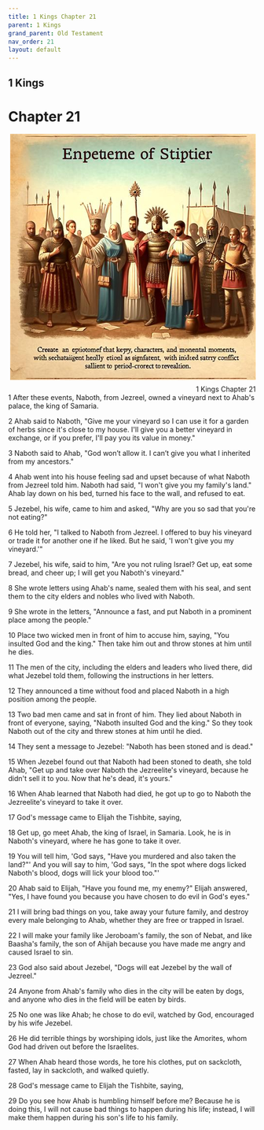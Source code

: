 ```yaml
---
title: 1 Kings Chapter 21
parent: 1 Kings
grand_parent: Old Testament
nav_order: 21
layout: default
---
```


## 1 Kings

# Chapter 21

<div style="clear: both; text-align: right;">
    <img src="/assets/Image/1 Kings/500/21.jpg" alt="1 Kings Chapter 21" class="chapter-image" style="max-width: 100%; height: auto; float: right; margin: 0 0 10px 10px; padding-left: 10%;">
    <figcaption style="font-size: 14px;">1 Kings Chapter 21</figcaption>
</div>
1 After these events, Naboth, from Jezreel, owned a vineyard next to Ahab's palace, the king of Samaria.

2 Ahab said to Naboth, "Give me your vineyard so I can use it for a garden of herbs since it's close to my house. I'll give you a better vineyard in exchange, or if you prefer, I'll pay you its value in money."

3 Naboth said to Ahab, "God won’t allow it. I can’t give you what I inherited from my ancestors."

4 Ahab went into his house feeling sad and upset because of what Naboth from Jezreel told him. Naboth had said, "I won't give you my family's land." Ahab lay down on his bed, turned his face to the wall, and refused to eat.

5 Jezebel, his wife, came to him and asked, "Why are you so sad that you're not eating?"

6 He told her, "I talked to Naboth from Jezreel. I offered to buy his vineyard or trade it for another one if he liked. But he said, 'I won't give you my vineyard.'"

7 Jezebel, his wife, said to him, "Are you not ruling Israel? Get up, eat some bread, and cheer up; I will get you Naboth's vineyard."

8 She wrote letters using Ahab's name, sealed them with his seal, and sent them to the city elders and nobles who lived with Naboth.

9 She wrote in the letters, "Announce a fast, and put Naboth in a prominent place among the people."

10 Place two wicked men in front of him to accuse him, saying, "You insulted God and the king." Then take him out and throw stones at him until he dies.

11 The men of the city, including the elders and leaders who lived there, did what Jezebel told them, following the instructions in her letters.

12 They announced a time without food and placed Naboth in a high position among the people.

13 Two bad men came and sat in front of him. They lied about Naboth in front of everyone, saying, "Naboth insulted God and the king." So they took Naboth out of the city and threw stones at him until he died.

14 They sent a message to Jezebel: "Naboth has been stoned and is dead."

15 When Jezebel found out that Naboth had been stoned to death, she told Ahab, "Get up and take over Naboth the Jezreelite's vineyard, because he didn't sell it to you. Now that he's dead, it's yours."

16 When Ahab learned that Naboth had died, he got up to go to Naboth the Jezreelite's vineyard to take it over.

17 God's message came to Elijah the Tishbite, saying,

18 Get up, go meet Ahab, the king of Israel, in Samaria. Look, he is in Naboth's vineyard, where he has gone to take it over.

19 You will tell him, 'God says, "Have you murdered and also taken the land?"' And you will say to him, 'God says, "In the spot where dogs licked Naboth's blood, dogs will lick your blood too."'

20 Ahab said to Elijah, "Have you found me, my enemy?" Elijah answered, "Yes, I have found you because you have chosen to do evil in God's eyes."

21 I will bring bad things on you, take away your future family, and destroy every male belonging to Ahab, whether they are free or trapped in Israel.

22 I will make your family like Jeroboam's family, the son of Nebat, and like Baasha's family, the son of Ahijah because you have made me angry and caused Israel to sin.

23 God also said about Jezebel, "Dogs will eat Jezebel by the wall of Jezreel."

24 Anyone from Ahab's family who dies in the city will be eaten by dogs, and anyone who dies in the field will be eaten by birds.

25 No one was like Ahab; he chose to do evil, watched by God, encouraged by his wife Jezebel.

26 He did terrible things by worshiping idols, just like the Amorites, whom God had driven out before the Israelites.

27 When Ahab heard those words, he tore his clothes, put on sackcloth, fasted, lay in sackcloth, and walked quietly.

28 God's message came to Elijah the Tishbite, saying,

29 Do you see how Ahab is humbling himself before me? Because he is doing this, I will not cause bad things to happen during his life; instead, I will make them happen during his son's life to his family.



